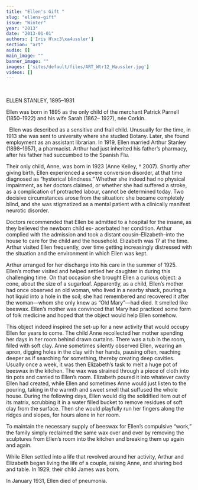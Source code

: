 ```yaml
---
title: "Ellen's Gift "
slug: "ellens-gift"
issue: "Winter"
year: "2013"
date: "2013-01-01"
authors: ['Iris H\xc3\xa4ussler']
section: "art"
audio: []
main_image: ""
banner_image: ""
images: ['sites/default/files/ART_Wtr12_Haussler.jpg']
videos: []
---
```

 

ELLEN STANLEY, 1895–1931

 Ellen was born in 1895 as the only child of the merchant Patrick Parnell (1850–1922) and his wife Sarah (1862– 1927), née Corkin.

  Ellen was described as a sensitive and frail child. Unusually for the time, in 1913 she was sent to university where she studied Botany. Later, she found employment as an assistant librarian. In 1919, Ellen married Arthur Stanley (1898–1957), a pharmacist. Arthur had just inherited his father’s pharmacy, after his father had succumbed to the Spanish Flu.

 Their only child, Anne, was born in 1923 (Anne Kelley, † 2007). Shortly after giving birth, Ellen experienced a severe conversion disorder, at that time diagnosed as “hysterical blindness.” Whether she indeed had no physical impairment, as her doctors claimed, or whether she had suffered a stroke, as a complication of protracted labour, cannot be determined today. Two decisive circumstances arose from the situation: she became completely blind, and she was stigmatized as a mental patient with a clinically manifest neurotic disorder.

 Doctors recommended that Ellen be admitted to a hospital for the insane, as they believed the newborn child ex- acerbated her condition. Arthur complied with the admission and took a distant cousin–Elizabeth–into the house to care for the child and the household. Elizabeth was 17 at the time. Arthur visited Ellen frequently, over time getting increasingly distressed with the situation and the environment in which Ellen was kept.

 Arthur arranged for her discharge into his care in the summer of 1925. Ellen’s mother visited and helped settled her daughter in during this challenging time. On that occasion she brought Ellen a curious object: a cone, about the size of a sugarloaf. Apparently, as a child, Ellen’s mother had once observed an old woman, who lived in a nearby shack, pouring a hot liquid into a hole in the soil; she had remembered and recovered it after the woman—whom she only knew as “Old Mary”—had died. It smelled like beeswax. Ellen’s mother was convinced that Mary had practiced some form of folk medicine and hoped that the object would help Ellen somehow.

 This object indeed inspired the set-up for a new activity that would occupy Ellen for years to come. The child Anne recollected her mother spending her days in her room behind drawn curtains. There was a tub in the room, filled with soft clay. Anne sometimes silently observed Ellen, wearing an apron, digging holes in the clay with her hands, pausing often, reaching deeper as if searching for something, thereby creating deep cavities. Usually once a week, it was then Elizabeth’s task to melt a huge pot of beeswax in the kitchen. The wax was strained through a piece of cloth into tin pots and carried to Ellen’s room. Elizabeth poured it into whatever cavity Ellen had created, while Ellen and sometimes Anne would just listen to the pouring, taking in the warmth and sweet smell that suffused the whole house. During the following days, Ellen would dig the solidified item out of its matrix, scrubbing it in a water filled bucket to remove residues of soft clay from the surface. Then she would playfully run her fingers along the ridges and slopes, for hours alone in her room.

 To maintain the necessary supply of beeswax for Ellen’s compulsive “work,” the family simply reclaimed the same wax over and over by removing the sculptures from Ellen’s room into the kitchen and breaking them up again and again.

 While Ellen settled into a life that revolved around her activity, Arthur and Elizabeth began living the life of a couple, raising Anne, and sharing bed and table. In 1929, their child James was born.

 In January 1931, Ellen died of pneumonia.

 

